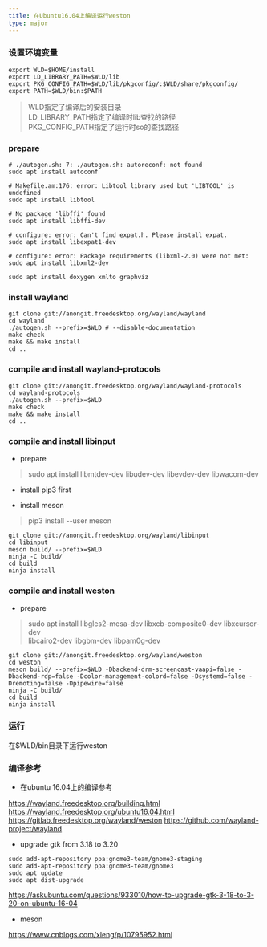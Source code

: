 ```yaml
---
title: 在Ubuntu16.04上编译运行weston
type: major
---
```


### 设置环境变量
```
export WLD=$HOME/install
export LD_LIBRARY_PATH=$WLD/lib
export PKG_CONFIG_PATH=$WLD/lib/pkgconfig/:$WLD/share/pkgconfig/
export PATH=$WLD/bin:$PATH
```

> WLD指定了编译后的安装目录 \
LD_LIBRARY_PATH指定了编译时lib查找的路径 \
PKG_CONFIG_PATH指定了运行时so的查找路径

### prepare
```
# ./autogen.sh: 7: ./autogen.sh: autoreconf: not found
sudo apt install autoconf

# Makefile.am:176: error: Libtool library used but 'LIBTOOL' is undefined
sudo apt install libtool

# No package 'libffi' found
sudo apt install libffi-dev

# configure: error: Can't find expat.h. Please install expat.
sudo apt install libexpat1-dev

# configure: error: Package requirements (libxml-2.0) were not met:
sudo apt install libxml2-dev

sudo apt install doxygen xmlto graphviz
```

### install wayland
```
git clone git://anongit.freedesktop.org/wayland/wayland
cd wayland
./autogen.sh --prefix=$WLD # --disable-documentation
make check
make && make install
cd ..
```

### compile and install wayland-protocols
```
git clone git://anongit.freedesktop.org/wayland/wayland-protocols
cd wayland-protocols
./autogen.sh --prefix=$WLD
make check
make && make install
cd ..
```

### compile and install libinput
+ prepare

> sudo apt install libmtdev-dev libudev-dev libevdev-dev libwacom-dev

+ install pip3 first

+ install meson

> pip3 install --user meson

```
git clone git://anongit.freedesktop.org/wayland/libinput
cd libinput
meson build/ --prefix=$WLD
ninja -C build/
cd build
ninja install
```

### compile and install weston
+ prepare

> sudo apt install libgles2-mesa-dev libxcb-composite0-dev libxcursor-dev \
  libcairo2-dev libgbm-dev libpam0g-dev

```
git clone git://anongit.freedesktop.org/wayland/weston
cd weston
meson build/ --prefix=$WLD -Dbackend-drm-screencast-vaapi=false -Dbackend-rdp=false -Dcolor-management-colord=false -Dsystemd=false -Dremoting=false -Dpipewire=false
ninja -C build/
cd build
ninja install
```

### 运行

在$WLD/bin目录下运行weston

### 编译参考

+ 在ubuntu 16.04上的编译参考

https://wayland.freedesktop.org/building.html
https://wayland.freedesktop.org/ubuntu16.04.html
https://gitlab.freedesktop.org/wayland/weston
https://github.com/wayland-project/wayland

+ upgrade gtk from 3.18 to 3.20

```
sudo add-apt-repository ppa:gnome3-team/gnome3-staging
sudo add-apt-repository ppa:gnome3-team/gnome3
sudo apt update
sudo apt dist-upgrade
```

https://askubuntu.com/questions/933010/how-to-upgrade-gtk-3-18-to-3-20-on-ubuntu-16-04

+ meson

https://www.cnblogs.com/xleng/p/10795952.html
